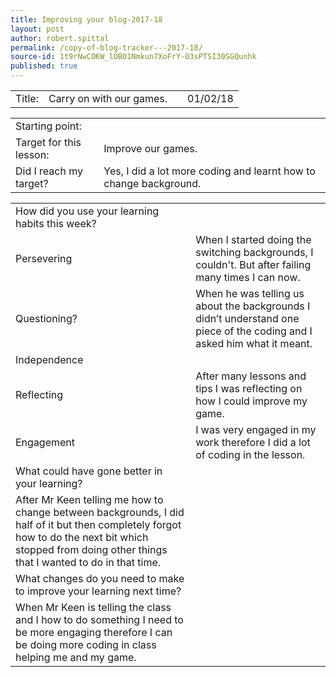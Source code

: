```yaml
---
title: Improving your blog-2017-18
layout: post
author: robert.spittal
permalink: /copy-of-blog-tracker---2017-18/
source-id: 1t9rNwCOKW_lOBO1Nmkun7XoFrY-O3sPTSI30SGQunhk
published: true
---
```

<table>
  <tr>
    <td>Title:</td>
    <td>Carry on with our games.</td>
    <td></td>
    <td>01/02/18</td>
  </tr>
</table>


<table>
  <tr>
    <td>Starting point:</td>
    <td></td>
  </tr>
  <tr>
    <td>Target for this lesson:</td>
    <td>Improve our games.</td>
  </tr>
  <tr>
    <td>Did I reach my target? </td>
    <td>Yes, I did a lot more coding and learnt how to change background.</td>
  </tr>
</table>


<table>
  <tr>
    <td>How did you use your learning habits this week?</td>
    <td></td>
  </tr>
  <tr>
    <td>Persevering</td>
    <td>When I started doing the switching backgrounds, I couldn't. But after failing many times I can now.</td>
  </tr>
  <tr>
    <td>Questioning?</td>
    <td>When he was telling us about the backgrounds I didn’t understand one piece of the coding and I asked him what it meant.</td>
  </tr>
  <tr>
    <td>Independence</td>
    <td></td>
  </tr>
  <tr>
    <td>Reflecting</td>
    <td>After many lessons and tips I was reflecting on how I could improve my game.</td>
  </tr>
  <tr>
    <td>Engagement</td>
    <td>I was very engaged in my work therefore I did a lot of coding in the lesson.</td>
  </tr>
  <tr>
    <td>What could have gone better in your learning?</td>
    <td></td>
  </tr>
  <tr>
    <td>After Mr Keen telling me how to change between backgrounds, I did half of it but then completely forgot how to do the next bit which stopped from doing other things that I wanted to do in that time.  </td>
    <td></td>
  </tr>
  <tr>
    <td>What changes do you need to make to improve your learning next time?</td>
    <td></td>
  </tr>
  <tr>
    <td>When Mr Keen is telling the class and I how to do something I need to be more engaging therefore I can be doing more coding in class helping me and my game.</td>
    <td></td>
  </tr>
</table>


